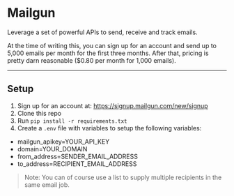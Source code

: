 # Mailgun
Leverage a set of powerful APIs to send, receive and track emails. 

At the time of writing this, you can sign up for an account and send up to 5,000 emails per month for the first three months. After that, pricing is pretty darn reasonable ($0.80 per month for 1,000 emails).

---
## Setup
1. Sign up for an account at: https://signup.mailgun.com/new/signup
2. Clone this repo
3. Run `pip install -r requirements.txt`
3. Create a `.env` file with variables to setup the following variables:
* mailgun_apikey=YOUR_API_KEY
* domain=YOUR_DOMAIN
* from_address=SENDER_EMAIL_ADDRESS
* to_address=RECIPIENT_EMAIL_ADDRESS

>Note: You can of course use a list to supply multiple recipients in the same email job.